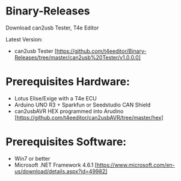 # Binary-Releases
Download can2usb Tester, T4e Editor

Latest Version:

* can2usb Tester [https://github.com/t4eeditor/Binary-Releases/tree/master/can2usb%20Tester/v1.0.0.0]

Prerequisites Hardware:
=======================
* Lotus Elise/Exige with a T4e ECU
* Arduino UNO R3 + Sparkfun or Seedstudio CAN Shield
* can2usbAVR HEX programmed into Arudino [https://github.com/t4eeditor/can2usbAVR/tree/master/hex]
 
Prerequisites Software:
=======================

* Win7 or better
* Microsoft .NET Framework 4.6.1 [https://www.microsoft.com/en-us/download/details.aspx?id=49982]

